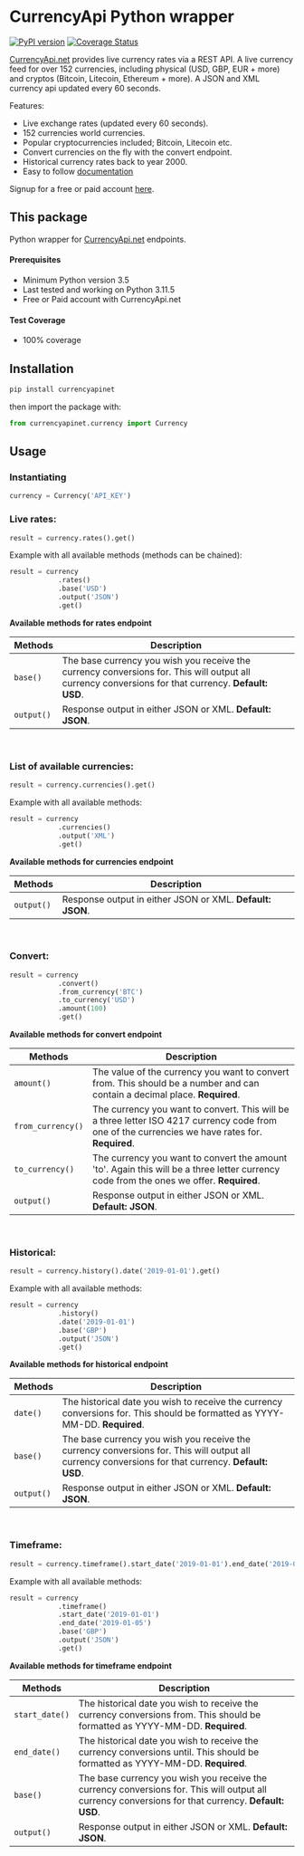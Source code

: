 # CurrencyApi Python wrapper 


[![PyPI version](https://badge.fury.io/py/currencyapinet.svg)](https://pypi.org/project/currencyapinet/) [![Coverage Status](https://coveralls.io/repos/github/houseofapis/currencyapi-python/badge.svg?branch=main)](https://coveralls.io/github/houseofapis/currencyapi-python?branch=main) 


<a href="https://currencyapi.net" title="CurrencyApi">CurrencyApi.net</a> provides live currency rates via a REST API. A live currency feed for over 152 currencies, including physical (USD, GBP, EUR + more) and cryptos (Bitcoin, Litecoin, Ethereum + more). A JSON and XML currency api updated every 60 seconds. 

Features:

- Live exchange rates (updated every 60 seconds).
- 152 currencies world currencies.
- Popular cryptocurrencies included; Bitcoin, Litecoin etc.
- Convert currencies on the fly with the convert endpoint.
- Historical currency rates back to year 2000.
- Easy to follow <a href="https://currencyapi.net/documentation" title="currency-api-documentation">documentation</a>

Signup for a free or paid account <a href="https://currencyapi.net/#pricing-sec" title="currency-api-pricing">here</a>.

## This package

Python wrapper for <a href="https://currencyapi.net" title="CurrencyApi">CurrencyApi.net</a> endpoints.

#### Prerequisites

- Minimum Python version 3.5
- Last tested and working on Python 3.11.5
- Free or Paid account with CurrencyApi.net

#### Test Coverage

- 100% coverage

## Installation

```bash
pip install currencyapinet
```
then import the package with:

```python
from currencyapinet.currency import Currency
```

## Usage

### Instantiating

```python
currency = Currency('API_KEY')
```

### Live rates:

```python
result = currency.rates().get()
```

Example with all available methods (methods can be chained):
```python
result = currency
            .rates()
            .base('USD')
            .output('JSON')
            .get()
```
**Available methods for rates endpoint**

| Methods | Description |
| --- | --- |
| `base()` | The base currency you wish you receive the currency conversions for. This will output all currency conversions for that currency. **Default: USD**. |
| `output()` | Response output in either JSON or XML. **Default: JSON**. |

<br>

### List of available currencies:

```python
result = currency.currencies().get()
```

Example with all available methods:
```python
result = currency
            .currencies()
            .output('XML')
            .get()
```

**Available methods for currencies endpoint**

| Methods | Description |
| --- | --- |
| `output()` | Response output in either JSON or XML. **Default: JSON**. |

<br>

### Convert:

```python
result = currency
            .convert()
            .from_currency('BTC')
            .to_currency('USD')
            .amount(100)
            .get()
```

**Available methods for convert endpoint**

| Methods | Description |
| --- | --- |
| `amount()` | The value of the currency you want to convert from. This should be a number and can contain a decimal place. **Required**. |
| `from_currency()` | The currency you want to convert. This will be a three letter ISO 4217 currency code from one of the currencies we have rates for. **Required**. |
| `to_currency()` | The currency you want to convert the amount 'to'. Again this will be a three letter currency code from the ones we offer. **Required**. |
| `output()` | Response output in either JSON or XML. **Default: JSON**. |

<br>

### Historical:

```python
result = currency.history().date('2019-01-01').get()
```

Example with all available methods:

```python
result = currency
            .history()
            .date('2019-01-01')
            .base('GBP')
            .output('JSON')
            .get()
```

**Available methods for historical endpoint**

| Methods | Description |
| --- | --- |
| `date()` | The historical date you wish to receive the currency conversions for. This should be formatted as YYYY-MM-DD. **Required**. |
| `base()` | The base currency you wish you receive the currency conversions for. This will output all currency conversions for that currency. **Default: USD**. |
| `output()` | Response output in either JSON or XML. **Default: JSON**. |

<br>

### Timeframe:

```python
result = currency.timeframe().start_date('2019-01-01').end_date('2019-01-05').get()
```

Example with all available methods:

```python
result = currency
            .timeframe()
            .start_date('2019-01-01')
            .end_date('2019-01-05')
            .base('GBP')
            .output('JSON')
            .get()
```

**Available methods for timeframe endpoint**

| Methods | Description |
| --- | --- |
| `start_date()` | The historical date you wish to receive the currency conversions from. This should be formatted as YYYY-MM-DD. **Required**. |
| `end_date()` | The historical date you wish to receive the currency conversions until. This should be formatted as YYYY-MM-DD. **Required**. |
| `base()` | The base currency you wish you receive the currency conversions for. This will output all currency conversions for that currency. **Default: USD**. |
| `output()` | Response output in either JSON or XML. **Default: JSON**. |
